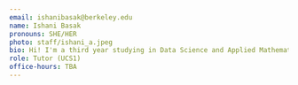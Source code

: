 ```yaml
---
email: ishanibasak@berkeley.edu
name: Ishani Basak
pronouns: SHE/HER
photo: staff/ishani_a.jpeg
bio: Hi! I'm a third year studying in Data Science and Applied Mathematics. Outside of academics, I love to dance and climb. Excited to meet everyone!
role: Tutor (UCS1)
office-hours: TBA
---
```

